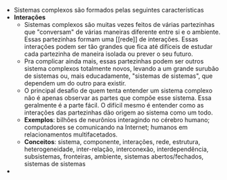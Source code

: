 - Sistemas complexos são formados pelas seguintes características
- **Interações**
	- Sistemas complexos são muitas vezes feitos de várias partezinhas que "conversam" de várias maneiras diferente entre si e o ambiente. Essas partezinhas formam uma [[rede]] de interações. Essas interações podem ser tão grandes que fica até difíceis de estudar cada partezinha de maneira isolada ou prever o seu futuro.
	- Pra complicar ainda mais, essas partezinhas podem ser outros sistema complexos totalmente novos, levando a um grande surubão de sistemas ou, mais educadamente, "sistemas de sistemas", que dependem um do outro para existir.
	- O principal desafio de quem tenta entender um sistema complexo não é apenas observar as partes que compõe esse sistema. Essa geralmente é a parte fácil. O difícil mesmo é entender como as interações das partezinhas dão origem ao sistema como um todo.
	- **Exemplos**: bilhões de neurônios interagindo no cérebro humano; computadores se comunicando na Internet; humanos em relacionamentos multifacetados.
	- **Conceitos**: sistema, componente, interações, rede, estrutura, heterogeneidade, inter-relação, interconexão, interdependência, subsistemas, fronteiras, ambiente, sistemas abertos/fechados, sistemas de sistemas
-